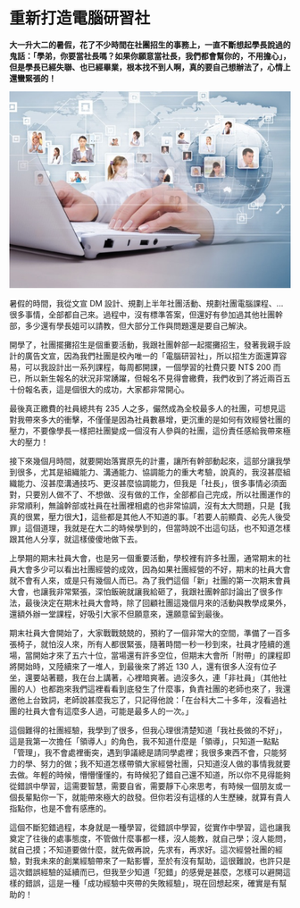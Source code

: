# 重新打造電腦研習社
**大一升大二的暑假，花了不少時間在社團招生的事務上，一直不斷想起學長說過的鬼話：「學弟，你要當社長嗎？如果你願意當社長，我們都會幫你的，不用擔心」，但是學長已經失聯、也已經畢業，根本找不到人啊，真的要自己想辦法了，心情上還蠻緊張的！**

   ![](0330830554c768500000158fca5e20d.jpg)

暑假的時間，我從文宣 DM 設計、規劃上半年社團活動、規劃社團電腦課程、...很多事情，全部都自己來。過程中，沒有標準答案，但還好有參加過其他社團幹部，多少還有學長姐可以請教，但大部分工作與問題還是要自己解決。

 開學了，社團擺攤招生是個重要活動，我跟社團幹部一起擺攤招生，發著我親手設計的廣告文宣，因為我們社團是校內唯一的「電腦研習社」，所以招生方面還算容易，可以我設計出一系列課程，每周都開課，一個學習的社費只要 NT$ 200 而已，所以新生報名的狀況非常踴躍，但報名不見得會繳費，我們收到了將近兩百五十份報名表，這是個很大的成功，大家都非常開心。

 最後真正繳費的社員總共有 235 人之多，儼然成為全校最多人的社團，可想見這對我帶來多大的衝擊，不僅僅是因為社員數暴增，更沉重的是如何有效經營社團的壓力，不要像學長一樣把社團變成一個沒有人參與的社團，這份責任感給我帶來極大的壓力！

 接下來幾個月時間，就要開始落實原先的計畫，讓所有幹部動起來，這部分讓我學到很多，尤其是組織能力、溝通能力、協調能力的重大考驗，說真的，我沒甚麼組織能力、沒甚麼溝通技巧、更沒甚麼協調能力，但我是「社長」，很多事情必須面對，只要別人做不了、不想做、沒有做的工作，全部都自己完成，所以社團運作的非常順利，無論幹部或社員在社團裡相處的也非常協調，沒有太大問題，只是【我真的很累，壓力很大】，這些都是其他人不知道的事。「若要人前顯貴、必先人後受罪」這個道理，我就是在大二的時候學到的，但當時說不出這句話，也不知道怎樣跟其他人分享，就這樣傻傻地做下去。

 上學期的期末社員大會，也是另一個重要活動，學校裡有許多社團，通常期末的社員大會多少可以看出社團經營的成效，因為如果社團經營的不好，期末的社員大會就不會有人來，或是只有幾個人而已。為了我們這個「新」社團的第一次期末會員大會，也讓我非常緊張，深怕飯碗就讓我給砸了，我跟社團幹部討論出了很多作法，最後決定在期末社員大會時，除了回顧社團這幾個月來的活動與教學成果外，還額外辦一堂課程，好吸引大家不但願意來，還願意留到最後。

 期末社員大會開始了，大家戰戰兢兢的，預約了一個非常大的空間，準備了一百多張椅子，就怕沒人來，所有人都很緊張，隨著時間一秒一秒到來，社員才陸續的進場，當開始才來了五六十位，當場還有許多空位，但期末大會所「附帶」的課程即將開始時，又陸續來了一堆人，到最後來了將近 130 人，還有很多人沒有位子坐，還要站著聽，我在台上講著，心裡暗爽著。過沒多久，連「非社員」（其他社團的人）也都跑來我們這裡看看到底發生了什麼事，負責社團的老師也來了，我還邀他上台致詞，老師說甚麼我忘了，只記得他說：「在台科大二十多年，沒看過社團的社員大會有這麼多人過，可能是最多人的一次。」

 這個難得的社團經驗，我學到了很多，但我心理很清楚知道「我社長做的不好」，這是我第一次擔任「領導人」的角色，我不知道什麼是「領導」，只知道一點點「管理」，我不會處裡衝突，遇到爭議總是請同學處裡；我很多東西不會，只能努力的學、努力的做；我不知道怎樣帶領大家經營社團，只知道沒人做的事情我就要去做。年輕的時候，懵懵懂懂的，有時候犯了錯自己還不知道，所以你不見得能夠從錯誤中學習，這需要智慧，需要自省，需要靜下心來思考，有時候一個朋友或一個長輩點你一下，就能帶來極大的啟發。但你若沒有這樣的人生歷練，就算有貴人指點你，也是不會有感應的。

 這個不斷犯錯過程，本身就是一種學習，從錯誤中學習，從實作中學習，這也讓我奠定了往後的處事態度，不管做什麼事都一樣，沒人能教，就自己學；沒人能問，就自己摸；不知道要做什麼，就先做再說，先求有，再求好。這次經營社團的經驗，對我未來的創業經驗帶來了一點影響，至於有沒有幫助，這很難說，也許只是這次錯誤經驗的延續而已，但我至少知道「犯錯」的感覺是甚麼，怎樣可以避開這樣的錯誤，這是一種「成功經驗中夾帶的失敗經驗」，現在回想起來，確實是有幫助的！